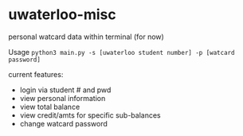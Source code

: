 # uwaterloo-misc
personal watcard data within terminal (for now)

Usage
`python3 main.py -s [uwaterloo student number] -p [watcard password]`

current features:
- login via student # and pwd
- view personal information
- view total balance
- view credit/amts for specific sub-balances
- change watcard password
